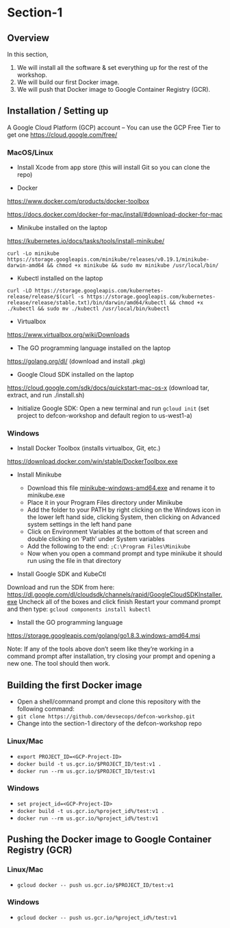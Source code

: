 # Section-1

## Overview
In this section,
1. We will install all the software & set everything up for the rest of the workshop.
2. We will build our first Docker image.
3. We will push that Docker image to Google Container Registry (GCR).

## Installation / Setting up

A Google Cloud Platform (GCP) account – You can use the GCP Free Tier to get one
 https://cloud.google.com/free/


### MacOS/Linux

* Install Xcode from app store (this will install Git so you can clone the repo)

* Docker

https://www.docker.com/products/docker-toolbox

https://docs.docker.com/docker-for-mac/install/#download-docker-for-mac

* Minikube installed on the laptop

https://kubernetes.io/docs/tasks/tools/install-minikube/

`curl -Lo minikube https://storage.googleapis.com/minikube/releases/v0.19.1/minikube-darwin-amd64 && chmod +x minikube && sudo mv minikube /usr/local/bin/`

* Kubectl installed on the laptop

`curl -LO https://storage.googleapis.com/kubernetes-release/release/$(curl -s https://storage.googleapis.com/kubernetes-release/release/stable.txt)/bin/darwin/amd64/kubectl && chmod +x ./kubectl && sudo mv ./kubectl /usr/local/bin/kubectl`

* Virtualbox

https://www.virtualbox.org/wiki/Downloads

* The GO programming language installed on the laptop

https://golang.org/dl/ (download and install .pkg)

* Google Cloud SDK installed on the laptop

https://cloud.google.com/sdk/docs/quickstart-mac-os-x (download tar, extract, and run ./install.sh)

* Initialize Google SDK: Open a new terminal and run `gcloud init` (set project to defcon-workshop and default region to us-west1-a)


### Windows

* Install Docker Toolbox (installs virtualbox, Git, etc.)

https://download.docker.com/win/stable/DockerToolbox.exe

* Install Minikube
    * Download this file [minikube-windows-amd64.exe](https://storage.googleapis.com/minikube/releases/latest/minikube-windows-amd64.exe) and rename it to minikube.exe
    * Place it in your Program Files directory under Minikube
    * Add the folder to your PATH by right clicking on the Windows icon in the lower left hand side, clicking System, then clicking on Advanced system settings in the left hand pane
    * Click on Environment Variables at the bottom of that screen and double clicking on ‘Path’ under System variables
    * Add the following to the end: `;C:\Program Files\Minikube`
    * Now when you open a command prompt and type minikube it should run using the file in that directory

* Install Google SDK and KubeCtl

Download and run the SDK from here: https://dl.google.com/dl/cloudsdk/channels/rapid/GoogleCloudSDKInstaller.exe
Uncheck all of the boxes and click finish
Restart your command prompt and then type: `gcloud components install kubectl`

* Install the GO programming language

https://storage.googleapis.com/golang/go1.8.3.windows-amd64.msi

Note: If any of the tools above don’t seem like they’re working in a command prompt after installation, try closing your prompt and opening a new one.  The tool should then work.




## Building the first Docker image
* Open a shell/command prompt and clone this repository with the following command:
* `git clone https://github.com/devsecops/defcon-workshop.git`
*  Change into the section-1 directory of the defcon-workshop repo
### Linux/Mac
* `export PROJECT_ID=<GCP-Project-ID>`
* `docker build -t us.gcr.io/$PROJECT_ID/test:v1 .`
* `docker run --rm us.gcr.io/$PROJECT_ID/test:v1`

### Windows
* `set project_id=<GCP-Project-ID>`
* `docker build -t us.gcr.io/%project_id%/test:v1 .`
* `docker run --rm us.gcr.io/%project_id%/test:v1`


## Pushing the Docker image to Google Container Registry (GCR)

### Linux/Mac
* `gcloud docker -- push us.gcr.io/$PROJECT_ID/test:v1`
### Windows
* `gcloud docker -- push us.gcr.io/%project_id%/test:v1`
